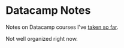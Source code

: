 # Datacamp Notes

Notes on Datacamp courses I've [taken so far](https://www.datacamp.com/profile/mdzhang).

Not well organized right now.
